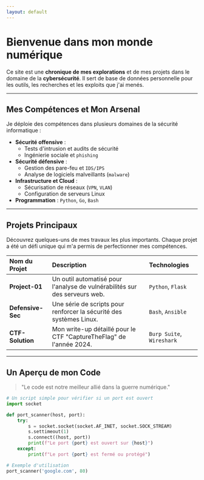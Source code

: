 ```yaml
---
layout: default
---
```


# Bienvenue dans mon monde numérique

Ce site est une **chronique de mes explorations** et de mes projets dans le domaine de la **cybersécurité**. Il sert de base de données personnelle pour les outils, les recherches et les exploits que j'ai menés.

---

## Mes Compétences et Mon Arsenal

Je déploie des compétences dans plusieurs domaines de la sécurité informatique :

* **Sécurité offensive** : 
    * Tests d'intrusion et audits de sécurité
    * Ingénierie sociale et `phishing`
* **Sécurité défensive** :
    * Gestion des pare-feu et `IDS/IPS`
    * Analyse de logiciels malveillants (`malware`)
* **Infrastructure et Cloud** :
    * Sécurisation de réseaux (`VPN`, `VLAN`)
    * Configuration de serveurs Linux
* **Programmation** : `Python`, `Go`, `Bash`

---

## Projets Principaux

Découvrez quelques-uns de mes travaux les plus importants. Chaque projet a été un défi unique qui m'a permis de perfectionner mes compétences.

| Nom du Projet | Description | Technologies |
|:--------------|:------------|:-------------|
| **Project-01** | Un outil automatisé pour l'analyse de vulnérabilités sur des serveurs web. | `Python`, `Flask` |
| **Defensive-Sec** | Une série de scripts pour renforcer la sécurité des systèmes Linux. | `Bash`, `Ansible` |
| **CTF-Solution** | Mon write-up détaillé pour le CTF "CaptureTheFlag" de l'année 2024. | `Burp Suite`, `Wireshark` |

---

## Un Aperçu de mon Code

> "Le code est notre meilleur allié dans la guerre numérique."

```python
# Un script simple pour vérifier si un port est ouvert
import socket

def port_scanner(host, port):
    try:
        s = socket.socket(socket.AF_INET, socket.SOCK_STREAM)
        s.settimeout(1)
        s.connect((host, port))
        print(f"Le port {port} est ouvert sur {host}")
    except:
        print(f"Le port {port} est fermé ou protégé")

# Exemple d'utilisation
port_scanner('google.com', 80)
